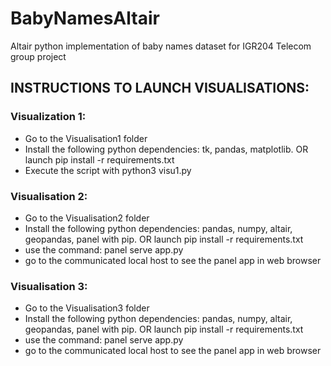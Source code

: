# BabyNamesAltair
Altair python implementation of baby names dataset for IGR204 Telecom group project

## INSTRUCTIONS TO LAUNCH VISUALISATIONS:

### Visualization 1:
- Go to the Visualisation1 folder
- Install the following python dependencies: tk, pandas, matplotlib. OR launch pip install -r requirements.txt
- Execute the script with python3 visu1.py

### Visualisation 2:
- Go to the Visualisation2 folder
- Install the following python dependencies: pandas, numpy, altair, geopandas, panel with pip. OR launch pip install -r requirements.txt
- use the command: panel serve app.py
- go to the communicated local host to see the panel app in web browser

### Visualisation 3:
- Go to the Visualisation3 folder
- Install the following python dependencies: pandas, numpy, altair, geopandas, panel with pip. OR launch pip install -r requirements.txt
- use the command: panel serve app.py
- go to the communicated local host to see the panel app in web browser
